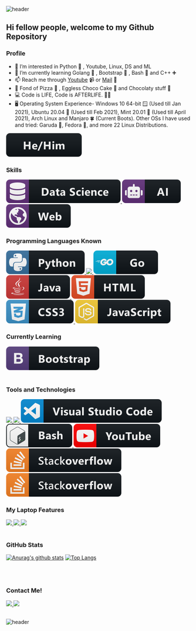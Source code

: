  ![header](https://capsule-render.vercel.app/api?type=wave&color=auto&height=300&section=header&text=Hi,%20I%20am%20Arghya!&fontSize=50)
 
<!-- # Hi, I am ARGHYA! <img src="https://raw.githubusercontent.com/MartinHeinz/MartinHeinz/master/wave.gif" width="30px"> -->

## Hi fellow people, welcome to my Github Repository

### Profile

- 👀 I’m interested in Python 🐍 , Youtube, Linux, DS and ML
- 🌱 I’m currently learning Golang 🥽 , Bootstrap 👢 , Bash 🐚 and C++ ➕
- 📫 Reach me through [Youtube](https://www.youtube.com/channel/UCyyXcHm8UswsF0cjOX6fMng) 📹 or [Mail](mailto:codersera.helper.community@gmail.com) 💌
- 🍔 Fond of Pizza 🍕 , Eggless Choco Cake 🍰 and Chocolaty stuff 🍫
- 💻 Code is LIFE, Code is AFTERLIFE. 💂‍♂️
- 🖥️ Operating System Experience- Windows 10 64-bit 🪟 (Used till Jan 2021), Ubuntu 20.04 🍊 (Used till Feb 2021), Mint 20.01 🥬 (Used till April 2021), Arch Linux and Manjaro 🍀 (Current Boots). Other OSs I have used and tried: Garuda 🦅, Fedora 🎩, and more 22 Linux Distributions.

<a href='#'>
  <img src="https://raw.githubusercontent.com/MikeCodesDotNET/ColoredBadges/master/svg/pronouns/hehim.svg">
</a>

<br>

### Skills

<a href='#'>
  <img src="https://raw.githubusercontent.com/MikeCodesDotNET/ColoredBadges/master/svg/dev/misc/datascience.svg">
</a>

<a href='#'>
  <img src="https://raw.githubusercontent.com/MikeCodesDotNET/ColoredBadges/master/svg/dev/misc/ai.svg">
</a>

<a href='#'>
  <img src="https://raw.githubusercontent.com/MikeCodesDotNET/ColoredBadges/master/svg/dev/misc/web.svg">
</a>

<br>

### Programming Languages Known

<a href='#'>
  <img src="https://raw.githubusercontent.com/MikeCodesDotNET/ColoredBadges/master/svg/dev/languages/python.svg">
</a>

<a href='#'>
  <img src="https://raw.githubusercontent.com/Railly/ColoredBadges/master/svg/dev/languages/cpp.svg">
</a>

<a href='#'>
  <img src="https://raw.githubusercontent.com/MikeCodesDotNET/ColoredBadges/master/svg/dev/languages/go.svg">
</a>

<a href='#'>
  <img src="https://raw.githubusercontent.com/MikeCodesDotNET/ColoredBadges/master/svg/dev/languages/java.svg">
</a>

<a href='#'>
  <img src="https://raw.githubusercontent.com/MikeCodesDotNET/ColoredBadges/master/svg/dev/languages/html.svg">
</a>

<a href='#'>
  <img src="https://raw.githubusercontent.com/MikeCodesDotNET/ColoredBadges/master/svg/dev/languages/css3.svg">
</a>

<a href='#'>
  <img src="https://raw.githubusercontent.com/MikeCodesDotNET/ColoredBadges/master/svg/dev/languages/js.svg">
</a>

<br>

### Currently Learning

<a href="#">
    <img src="https://raw.githubusercontent.com/MikeCodesDotNET/ColoredBadges/master/svg/dev/frameworks/bootstrap.svg">
</a> 

<br>
<br>

### Tools and Technologies

<a href="#">
    <img src="https://raw.githubusercontent.com/klaasnicolaas/ColoredBadges/new-badges/svg/dev/tools/git.svg">
</a> 
<a href="#">
    <img src="https://raw.githubusercontent.com/klaasnicolaas/ColoredBadges/new-badges/svg/dev/services/github.svg">
</a> 
<a href="#">
    <img src="https://raw.githubusercontent.com/MikeCodesDotNET/ColoredBadges/master/svg/dev/tools/visualstudio_code.svg">
</a> 
<a href="#">
    <img src="https://raw.githubusercontent.com/MikeCodesDotNET/ColoredBadges/master/svg/dev/tools/bash.svg">
</a> 

<a href="#">
    <img src="https://raw.githubusercontent.com/MikeCodesDotNET/ColoredBadges/master/svg/streaming/youtube.svg">
</a> 

<a href='#'>
  <img src="https://raw.githubusercontent.com/MikeCodesDotNET/ColoredBadges/master/svg/social/stackoverflow.svg">
</a>

<a href='#'>
  <img src="https://raw.githubusercontent.com/MikeCodesDotNET/ColoredBadges/master/svg/social/stackoverflow.svg">
</a>

### My Laptop Features

<a href='#'>
  <img src="https://img.shields.io/badge/Arch_Linux-1793D1?style=for-the-badge&logo=arch-linux&logoColor=white">
</a>

<a href='#'>
  <img src="https://img.shields.io/badge/AMD-Athlon_Silver_3050U-ED1C24?style=for-the-badge&logo=amd&logoColor=white">
</a>

<a href='#'>
  <img src="https://img.shields.io/badge/AMD-Radeon_R2-ED1C24?style=for-the-badge&logo=amd&logoColor=white">
</a>

<br>
<br>



### GitHub Stats
[![Anurag's github stats](https://github-readme-stats.vercel.app/api?username=arghyagod-coder&hide=issues&theme=dracula)](https://github.com/anuraghazra/github-readme-stats)
[![Top Langs](https://github-readme-stats.vercel.app/api/top-langs/?username=arghyagod-coder&theme=dracula)](https://github.com/anuraghazra/github-readme-stats)

<br>
<br>

### Contact Me!
<a href="https://discordapp.com/users/794984520712847390">
  <img src="https://raw.githubusercontent.com/fenix-hub/ColoredBadges/master/svg/social/discord.svg">
</a><a href="hmailto:arghyasarkar.nolan@gmail.com">
  <img src="https://raw.githubusercontent.com/fenix-hub/ColoredBadges/master/svg/social/gmail.svg">
 </a>

<br>
<br>


 ![header](https://capsule-render.vercel.app/api?type=transparent&color=auto&height=300&section=footer&text=Thank%20You%20For%20Seeing%20My%20Profile&fontSize=30)
<!---
arghyagod-coder/arghyagod-coder is a ✨ special ✨ repository because its `README.md` (this file) appears on your GitHub profile.
You can click the Preview link to take a look at your changes.
--->
